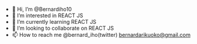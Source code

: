 - 👋 Hi, I’m @Bernardiho10
- 👀 I’m interested in REACT JS
- 🌱 I’m currently learning REACT JS
- 💞️ I’m looking to collaborate on REACT JS
- 📫 How to reach me @bernard_iho(twitter) bernardarikuoko@gmail.com

<!---
Bernardiho10/Bernardiho10 is a ✨ special ✨ repository because its `README.md` (this file) appears on your GitHub profile.
You can click the Preview link to take a look at your changes.
--->
